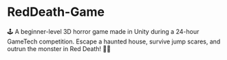 # RedDeath-Game
🕹️ A beginner-level 3D horror game made in Unity during a 24-hour GameTech competition. Escape a haunted house, survive jump scares, and outrun the monster in Red Death! 👻🔥
